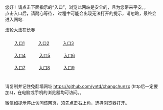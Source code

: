 您好！请点击下面指示的“入口”，浏览此网站是安全的，且为您带来平安。。 <br/>
点击入口后，请耐心等待， 过程中可能会出现无法打开的提示，请忽略，最终会进入网站. </br>

法轮大法在长春<br/>
<div style="padding:10px"><a style="margin:20px" target="_blank" href="https://d2ci2uqnnlnehn.cloudfront.net/2Qpsp?jcnucvfu" id="ccLink1" rel="nofollow">入口1</a> <a target="_blank" style="margin:20px" href="https://d1ni2vlguaf7ma.cloudfront.net/2Qpsp?imfgfggx" id="ccLink2" rel="nofollow">入口2</a> <a style="margin:20px" target="_blank" href="https://d1o96eka6i6abo.cloudfront.net/2Qpsp?znincswm" id="ccLink3" rel="nofollow">入口3</a></div>

<div style="padding:10px" ><a style="margin:20px" target="_blank" href="https://d2ci2uqnnlnehn.cloudfront.net/2Qpsp?jcnucvfu" id="ccLink4" rel="nofollow">入口4</a> <a style="margin:20px" href="https://d1ni2vlguaf7ma.cloudfront.net/2Qpsp?imfgfggx" target="_blank" id="ccLink5" rel="nofollow">入口5</a> <a style="margin:20px" href="https://d1o96eka6i6abo.cloudfront.net/2Qpsp?znincswm" target="_blank" id="ccLink6" rel="nofollow">入口6</a></div>

<div style="padding:10px"><a style="margin:20px" target="_blank" href="https://d2ci2uqnnlnehn.cloudfront.net/2Qpsp?jcnucvfu" id="ccLink7" rel="nofollow">入口7</a> <a style="margin:20px" href="https://d1ni2vlguaf7ma.cloudfront.net/2Qpsp?imfgfggx" target="_blank" id="ccLink8" rel="nofollow">入口8</a> <a style="margin:20px" target="_blank" href="https://d1o96eka6i6abo.cloudfront.net/2Qpsp?znincswm" id="ccLink9" rel="nofollow">入口9</a></div>

<br/>



请复制并记住免翻墙网址 https://github.com/yntd/changchunzx (http后一定要加s)，在电脑或手机的浏览器均可访问。。<br/>

微信如提示停止访问该网页，须先点击右上角，选择浏览器打开。
